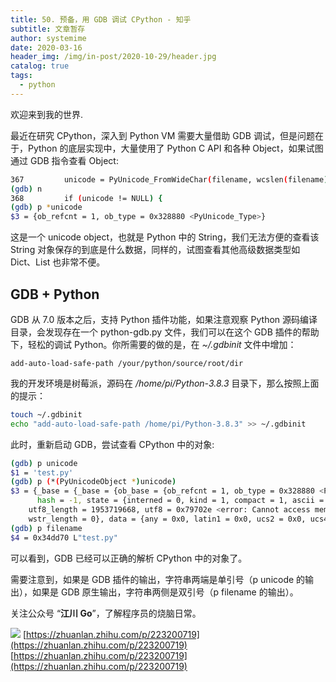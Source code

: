 ```yaml
---
title: 50. 预备，用 GDB 调试 CPython - 知乎
subtitle: 文章暂存
author: systemime
date: 2020-03-16
header_img: /img/in-post/2020-10-29/header.jpg
catalog: true
tags:
  - python
---
```


欢迎来到我的世界.

<!-- more -->

最近在研究 CPython，深入到 Python VM 需要大量借助 GDB 调试，但是问题在于，Python 的底层实现中，大量使用了 Python C API 和各种 Object，如果试图通过 GDB 指令查看 Object:

```bash
367         unicode = PyUnicode_FromWideChar(filename, wcslen(filename));
(gdb) n
368         if (unicode != NULL) {
(gdb) p *unicode
$3 = {ob_refcnt = 1, ob_type = 0x328880 <PyUnicode_Type>}
```

这是一个 unicode object，也就是 Python 中的 String，我们无法方便的查看该 String 对象保存的到底是什么数据，同样的，试图查看其他高级数据类型如 Dict、List 也非常不便。

## GDB + Python

GDB 从 7.0 版本之后，支持 Python 插件功能，如果注意观察 Python 源码编译目录，会发现存在一个 python-gdb.py 文件，我们可以在这个 GDB 插件的帮助下，轻松的调试 Python。你所需要的做的是，在 _~/.gdbinit_ 文件中增加：

```
add-auto-load-safe-path /your/python/source/root/dir
```

我的开发环境是树莓派，源码在 _/home/pi/Python-3.8.3_ 目录下，那么按照上面的提示：

```bash
touch ~/.gdbinit
echo "add-auto-load-safe-path /home/pi/Python-3.8.3" >> ~/.gdbinit
```

此时，重新启动 GDB，尝试查看 CPython 中的对象:

```bash
(gdb) p unicode
$1 = 'test.py'
(gdb) p (*(PyUnicodeObject *)unicode)
$3 = {_base = {_base = {ob_base = {ob_refcnt = 1, ob_type = 0x328880 <PyUnicode_Type>}, length = 7, 
      hash = -1, state = {interned = 0, kind = 1, compact = 1, ascii = 1, ready = 1}, wstr = 0x0}, 
    utf8_length = 1953719668, utf8 = 0x79702e <error: Cannot access memory at address 0x79702e>, 
    wstr_length = 0}, data = {any = 0x0, latin1 = 0x0, ucs2 = 0x0, ucs4 = 0x0}}
(gdb) p filename
$4 = 0x34dd70 L"test.py"
```

可以看到，GDB 已经可以正确的解析 CPython 中的对象了。

需要注意到，如果是 GDB 插件的输出，字符串两端是单引号（p unicode 的输出），如果是 GDB 原生输出，字符串两侧是双引号（p filename 的输出）。

关注公众号 “**江川 Go**”，了解程序员的烧脑日常。

![](https://pic1.zhimg.com/v2-ff3da0eccd8996a07e603647dd88990c_b.jpg) 
 [https://zhuanlan.zhihu.com/p/223200719](https://zhuanlan.zhihu.com/p/223200719) 
 [https://zhuanlan.zhihu.com/p/223200719](https://zhuanlan.zhihu.com/p/223200719)
